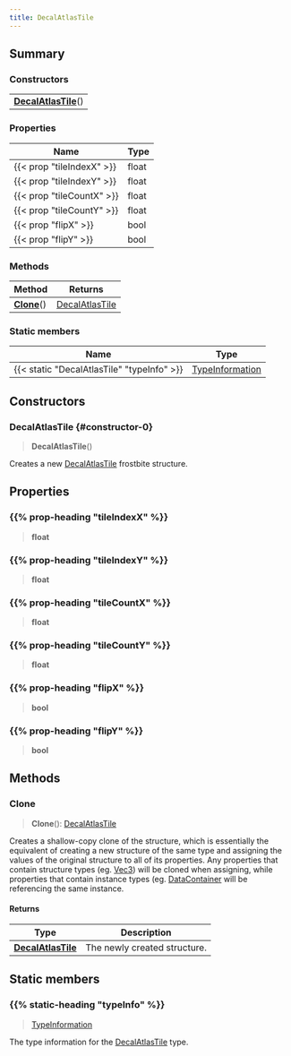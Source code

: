 ```yaml
---
title: DecalAtlasTile
---
```



## Summary
### Constructors
| |
| ----------- |
| **[DecalAtlasTile](#constructor-0)**() |

### Properties
| Name | Type |
| ---- | ---- |
| {{< prop "tileIndexX" >}} | float |
| {{< prop "tileIndexY" >}} | float |
| {{< prop "tileCountX" >}} | float |
| {{< prop "tileCountY" >}} | float |
| {{< prop "flipX" >}} | bool |
| {{< prop "flipY" >}} | bool |

### Methods
| Method | Returns |
| ------ | ---- |
| **[Clone](#clone)**() | [DecalAtlasTile](/vext/ref/fb/decalatlastile) |

### Static members
| Name | Type |
| ---- | ---- |
| {{< static "DecalAtlasTile" "typeInfo" >}} | [TypeInformation](/vext/ref/shared/class/typeinformation) |

## Constructors
### DecalAtlasTile {#constructor-0}
> **DecalAtlasTile**()

Creates a new [DecalAtlasTile](/vext/ref/fb/decalatlastile) frostbite structure.

## Properties
### {{% prop-heading "tileIndexX" %}}
> **float**

### {{% prop-heading "tileIndexY" %}}
> **float**

### {{% prop-heading "tileCountX" %}}
> **float**

### {{% prop-heading "tileCountY" %}}
> **float**

### {{% prop-heading "flipX" %}}
> **bool**

### {{% prop-heading "flipY" %}}
> **bool**

## Methods
### Clone
> **Clone**(): [DecalAtlasTile](/vext/ref/fb/decalatlastile)

Creates a shallow-copy clone of the structure, which is essentially the equivalent of creating a new structure of the same type and assigning the values of the original structure to all of its properties. Any properties that contain structure types (eg. [Vec3](/vext/ref/shared/class/vec3)) will be cloned when assigning, while properties that contain instance types (eg. [DataContainer](/vext/ref/shared/class/datacontainer) will be referencing the same instance.

#### Returns
| Type | Description |
| ---- | ----------- |
| **[DecalAtlasTile](/vext/ref/fb/decalatlastile)** | The newly created structure. |

## Static members
### {{% static-heading "typeInfo" %}}
> [TypeInformation](/vext/ref/shared/class/typeinformation)

The type information for the [DecalAtlasTile](/vext/ref/fb/decalatlastile) type.

